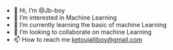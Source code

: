 - 👋 Hi, I’m @Jb-boy
- 👀 I’m interested in Machine Learning
- 🌱 I’m currently learning the basic of machine Learning
- 💞️ I’m looking to collaborate on machine Learning
- 📫 How to reach me ketoujalilboy@gmail.com

<!---
Jb-boy/Jb-boy is a ✨ special ✨ repository because its `README.md` (this file) appears on your GitHub profile.
You can click the Preview link to take a look at your changes.
--->
